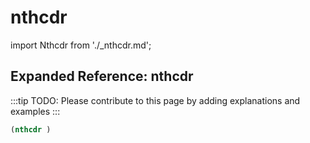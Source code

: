 # nthcdr

import Nthcdr from './_nthcdr.md';

<Nthcdr />

## Expanded Reference: nthcdr

:::tip
TODO: Please contribute to this page by adding explanations and examples
:::

```lisp
(nthcdr )
```

